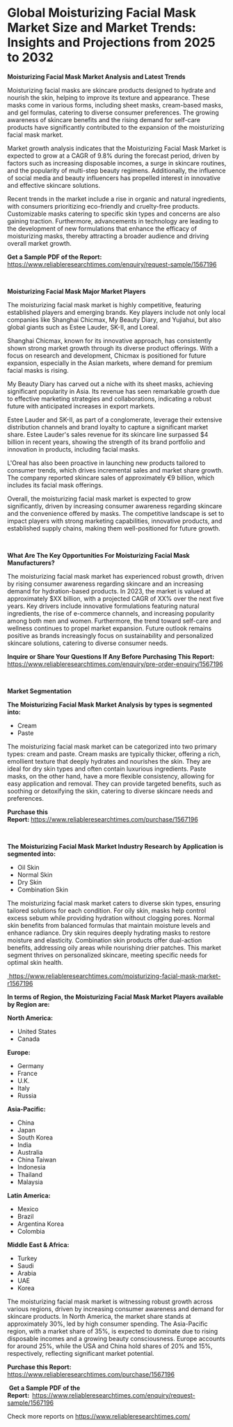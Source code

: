 <p><h1>Global Moisturizing Facial Mask Market Size and Market Trends: Insights and Projections from 2025 to 2032</h1></p><p><strong>Moisturizing Facial Mask Market Analysis and Latest Trends</strong></p>
<p><p>Moisturizing facial masks are skincare products designed to hydrate and nourish the skin, helping to improve its texture and appearance. These masks come in various forms, including sheet masks, cream-based masks, and gel formulas, catering to diverse consumer preferences. The growing awareness of skincare benefits and the rising demand for self-care products have significantly contributed to the expansion of the moisturizing facial mask market.</p><p>Market growth analysis indicates that the Moisturizing Facial Mask Market is expected to grow at a CAGR of 9.8% during the forecast period, driven by factors such as increasing disposable incomes, a surge in skincare routines, and the popularity of multi-step beauty regimens. Additionally, the influence of social media and beauty influencers has propelled interest in innovative and effective skincare solutions.</p><p>Recent trends in the market include a rise in organic and natural ingredients, with consumers prioritizing eco-friendly and cruelty-free products. Customizable masks catering to specific skin types and concerns are also gaining traction. Furthermore, advancements in technology are leading to the development of new formulations that enhance the efficacy of moisturizing masks, thereby attracting a broader audience and driving overall market growth.</p></p>
<p><strong>Get a Sample PDF of the Report:&nbsp;</strong> <a href="https://www.reliableresearchtimes.com/enquiry/request-sample/1567196?utm_campaign=2275&utm_medium=2&utm_source=Github&utm_content=ia&utm_term=22032025&utm_id=moisturizing-facial-mask">https://www.reliableresearchtimes.com/enquiry/request-sample/1567196</a></p>
<p>&nbsp;</p>
<p><strong>Moisturizing Facial Mask Major Market Players</strong></p>
<p><p>The moisturizing facial mask market is highly competitive, featuring established players and emerging brands. Key players include not only local companies like Shanghai Chicmax, My Beauty Diary, and Yujiahui, but also global giants such as Estee Lauder, SK-II, and Loreal.</p><p>Shanghai Chicmax, known for its innovative approach, has consistently shown strong market growth through its diverse product offerings. With a focus on research and development, Chicmax is positioned for future expansion, especially in the Asian markets, where demand for premium facial masks is rising.</p><p>My Beauty Diary has carved out a niche with its sheet masks, achieving significant popularity in Asia. Its revenue has seen remarkable growth due to effective marketing strategies and collaborations, indicating a robust future with anticipated increases in export markets.</p><p>Estee Lauder and SK-II, as part of a conglomerate, leverage their extensive distribution channels and brand loyalty to capture a significant market share. Estee Lauder's sales revenue for its skincare line surpassed $4 billion in recent years, showing the strength of its brand portfolio and innovation in products, including facial masks.</p><p>L'Oreal has also been proactive in launching new products tailored to consumer trends, which drives incremental sales and market share growth. The company reported skincare sales of approximately €9 billion, which includes its facial mask offerings.</p><p>Overall, the moisturizing facial mask market is expected to grow significantly, driven by increasing consumer awareness regarding skincare and the convenience offered by masks. The competitive landscape is set to impact players with strong marketing capabilities, innovative products, and established supply chains, making them well-positioned for future growth.</p></p>
<p>&nbsp;</p>
<p><strong>What Are The Key Opportunities For Moisturizing Facial Mask Manufacturers?</strong></p>
<p><p>The moisturizing facial mask market has experienced robust growth, driven by rising consumer awareness regarding skincare and an increasing demand for hydration-based products. In 2023, the market is valued at approximately $XX billion, with a projected CAGR of XX% over the next five years. Key drivers include innovative formulations featuring natural ingredients, the rise of e-commerce channels, and increasing popularity among both men and women. Furthermore, the trend toward self-care and wellness continues to propel market expansion. Future outlook remains positive as brands increasingly focus on sustainability and personalized skincare solutions, catering to diverse consumer needs.</p></p>
<p><strong>Inquire or Share Your Questions If Any Before Purchasing This Report:</strong> <a href="https://www.reliableresearchtimes.com/enquiry/pre-order-enquiry/1567196?utm_campaign=2275&utm_medium=2&utm_source=Github&utm_content=ia&utm_term=22032025&utm_id=moisturizing-facial-mask">https://www.reliableresearchtimes.com/enquiry/pre-order-enquiry/1567196</a></p>
<p>&nbsp;</p>
<p><strong>Market Segmentation</strong></p>
<p><strong>The Moisturizing Facial Mask Market Analysis by types is segmented into:</strong></p>
<p><ul><li>Cream</li><li>Paste</li></ul></p>
<p><p>The moisturizing facial mask market can be categorized into two primary types: cream and paste. Cream masks are typically thicker, offering a rich, emollient texture that deeply hydrates and nourishes the skin. They are ideal for dry skin types and often contain luxurious ingredients. Paste masks, on the other hand, have a more flexible consistency, allowing for easy application and removal. They can provide targeted benefits, such as soothing or detoxifying the skin, catering to diverse skincare needs and preferences.</p></p>
<p><strong>Purchase this Report:&nbsp;</strong><a href="https://www.reliableresearchtimes.com/purchase/1567196?utm_campaign=2275&utm_medium=2&utm_source=Github&utm_content=ia&utm_term=22032025&utm_id=moisturizing-facial-mask">https://www.reliableresearchtimes.com/purchase/1567196</a></p>
<p>&nbsp;</p>
<p><strong>The Moisturizing Facial Mask Market Industry Research by Application is segmented into:</strong></p>
<p><ul><li>Oil Skin</li><li>Normal Skin</li><li>Dry Skin</li><li>Combination Skin</li></ul></p>
<p><p>The moisturizing facial mask market caters to diverse skin types, ensuring tailored solutions for each condition. For oily skin, masks help control excess sebum while providing hydration without clogging pores. Normal skin benefits from balanced formulas that maintain moisture levels and enhance radiance. Dry skin requires deeply hydrating masks to restore moisture and elasticity. Combination skin products offer dual-action benefits, addressing oily areas while nourishing drier patches. This market segment thrives on personalized skincare, meeting specific needs for optimal skin health.</p></p>
<p><a href="https://www.reliableresearchtimes.com/moisturizing-facial-mask-market-r1567196?utm_campaign=2275&utm_medium=2&utm_source=Github&utm_content=ia&utm_term=22032025&utm_id=moisturizing-facial-mask">&nbsp;https://www.reliableresearchtimes.com/moisturizing-facial-mask-market-r1567196</a></p>
<p><strong>In terms of Region, the Moisturizing Facial Mask Market Players available by Region are:</strong></p>
<p>
    <p> <strong> North America: </strong>
        <ul>
            <li>United States</li>
            <li>Canada</li>
        </ul>
        </p> 
    <p> <strong> Europe: </strong>
        <ul>
            <li>Germany</li>
            <li>France</li>
            <li>U.K.</li>
            <li>Italy</li>
            <li>Russia</li>
        </ul>
        </p> 
    <p> <strong> Asia-Pacific: </strong>
        <ul>
            <li>China</li>
            <li>Japan</li>
            <li>South Korea</li>
            <li>India</li>
            <li>Australia</li>
            <li>China Taiwan</li>
            <li>Indonesia</li>
            <li>Thailand</li>
            <li>Malaysia</li>
        </ul>
        </p> 
    <p> <strong> Latin America: </strong>
        <ul>
            <li>Mexico</li>
            <li>Brazil</li>
            <li>Argentina Korea</li>
            <li>Colombia</li>
        </ul>
        </p> 
    <p> <strong> Middle East & Africa: </strong>
        <ul>
            <li>Turkey</li>
            <li>Saudi</li>
            <li>Arabia</li>
            <li>UAE</li>
            <li>Korea</li>
        </ul>
    </p>
    </p>
<p><p>The moisturizing facial mask market is witnessing robust growth across various regions, driven by increasing consumer awareness and demand for skincare products. In North America, the market share stands at approximately 30%, led by high consumer spending. The Asia-Pacific region, with a market share of 35%, is expected to dominate due to rising disposable incomes and a growing beauty consciousness. Europe accounts for around 25%, while the USA and China hold shares of 20% and 15%, respectively, reflecting significant market potential.</p></p>
<p><strong>Purchase this Report: </strong><a href="https://www.reliableresearchtimes.com/purchase/1567196?utm_campaign=2275&utm_medium=2&utm_source=Github&utm_content=ia&utm_term=22032025&utm_id=moisturizing-facial-mask">https://www.reliableresearchtimes.com/purchase/1567196</a></p>
<p>&nbsp;<strong>Get a Sample PDF of the Report:&nbsp;&nbsp;</strong><a href="https://www.reliableresearchtimes.com/enquiry/request-sample/1567196?utm_campaign=2275&utm_medium=2&utm_source=Github&utm_content=ia&utm_term=22032025&utm_id=moisturizing-facial-mask">https://www.reliableresearchtimes.com/enquiry/request-sample/1567196</a></p>
<p><strong></strong></p>
<p>Check more reports on <a href="https://www.reliableresearchtimes.com/?utm_campaign=2275&utm_medium=2&utm_source=Github&utm_content=ia&utm_term=22032025&utm_id=moisturizing-facial-mask">https://www.reliableresearchtimes.com/</a></p>